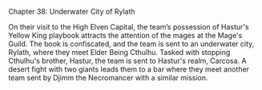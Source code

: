 Chapter 38: Underwater City of Rylath

On their visit to the High Elven Capital, the team’s possession of Hastur's Yellow King playbook attracts the attention of the mages at the Mage's Guild. The book is confiscated, and the team is sent to an underwater city, Rylath, where they meet Elder Being Cthulhu. Tasked with stopping Cthulhu's brother, Hastur, the team is sent to Hastur's realm, Carcosa. A desert fight with two giants leads them to a bar where they meet another team sent by Djimm the Necromancer with a similar mission.